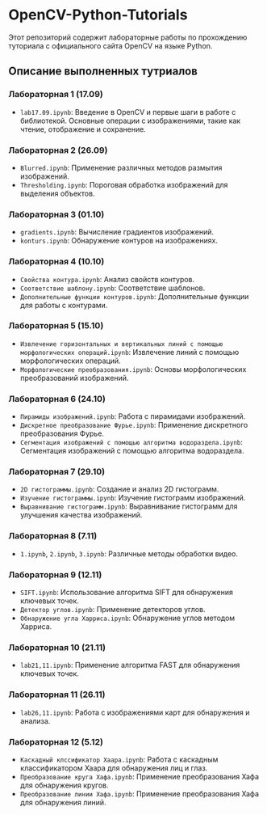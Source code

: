 # OpenCV-Python-Tutorials

Этот репозиторий содержит лабораторные работы по прохождению туториала с официального сайта OpenCV на языке Python.

## Описание выполненных тутриалов 

### Лабораторная 1 (17.09)
- `lab17.09.ipynb`: Введение в OpenCV и первые шаги в работе с библиотекой. Основные операции с изображениями, такие как чтение, отображение и сохранение.

### Лабораторная 2 (26.09)
- `Blurred.ipynb`: Применение различных методов размытия изображений.
- `Thresholding.ipynb`: Пороговая обработка изображений для выделения объектов.

### Лабораторная 3 (01.10)
- `gradients.ipynb`: Вычисление градиентов изображений.
- `konturs.ipynb`: Обнаружение контуров на изображениях.

### Лабораторная 4 (10.10)
- `Свойства контура.ipynb`: Анализ свойств контуров.
- `Соответствие шаблону.ipynb`: Соответствие шаблонов.
- `Дополнительные функции контуров.ipynb`: Дополнительные функции для работы с контурами.

### Лабораторная 5 (15.10)
- `Извлечение горизонтальных и вертикальных линий с помощью морфологических операций.ipynb`: Извлечение линий с помощью морфологических операций.
- `Морфологические преобразования.ipynb`: Основы морфологических преобразований изображений.

### Лабораторная 6 (24.10)
- `Пирамиды изображений.ipynb`: Работа с пирамидами изображений.
- `Дискретное преобразование Фурье.ipynb`: Применение дискретного преобразования Фурье.
- `Сегментация изображений с помощью алгоритма водораздела.ipynb`: Сегментация изображений с помощью алгоритма водораздела.

### Лабораторная 7 (29.10)
- `2D гистограммы.ipynb`: Создание и анализ 2D гистограмм.
- `Изучение гистограммы.ipynb`: Изучение гистограмм изображений.
- `Выравнивание гистограмм.ipynb`: Выравнивание гистограмм для улучшения качества изображений.

### Лабораторная 8 (7.11)
- `1.ipynb`, `2.ipynb`, `3.ipynb`: Различные методы обработки видео.

### Лабораторная 9 (12.11)
- `SIFT.ipynb`: Использование алгоритма SIFT для обнаружения ключевых точек.
- `Детектор углов.ipynb`: Применение детекторов углов.
- `Обнаружение угла Харриса.ipynb`: Обнаружение углов методом Харриса.

### Лабораторная 10 (21.11)
- `lab21,11.ipynb`: Применение алгоритма FAST для обнаружения ключевых точек. 

### Лабораторная 11 (26.11)
- `lab26,11.ipynb`: Работа с изображениями карт для обнаружения и анализа.

### Лабораторная 12 (5.12)
- `Каскадный клссификатор Хаара.ipynb`: Работа с каскадным классификатором Хаара для обнаружения лиц и глаз.
- `Преобразование круга Хафа.ipynb`: Применение преобразования Хафа для обнаружения кругов.
- `Преобразование линии Хафа.ipynb`: Применение преобразования Хафа для обнаружения линий.
